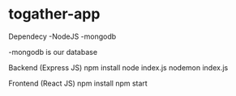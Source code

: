 # togather-app

Dependecy
-NodeJS
-mongodb

-mongodb is our database

Backend (Express JS)
npm install
node index.js
nodemon index.js

Frontend (React JS)
npm install
npm start

